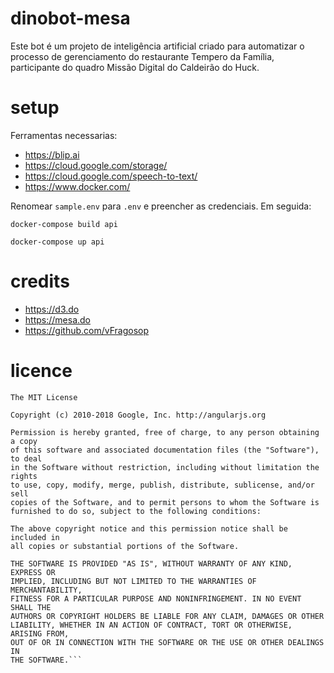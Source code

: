 # dinobot-mesa

Este bot é um projeto de inteligência artificial criado para automatizar o processo de gerenciamento do restaurante Tempero da Família, participante do quadro Missão Digital do Caldeirão do Huck.

# setup

Ferramentas necessarias:

- https://blip.ai
- https://cloud.google.com/storage/
- https://cloud.google.com/speech-to-text/
- https://www.docker.com/

Renomear `sample.env` para `.env` e preencher as credenciais. Em seguida:

```docker-compose build api```

```docker-compose up api```

# credits

- https://d3.do
- https://mesa.do
- https://github.com/vFragosop

# licence

```
The MIT License

Copyright (c) 2010-2018 Google, Inc. http://angularjs.org

Permission is hereby granted, free of charge, to any person obtaining a copy
of this software and associated documentation files (the "Software"), to deal
in the Software without restriction, including without limitation the rights
to use, copy, modify, merge, publish, distribute, sublicense, and/or sell
copies of the Software, and to permit persons to whom the Software is
furnished to do so, subject to the following conditions:

The above copyright notice and this permission notice shall be included in
all copies or substantial portions of the Software.

THE SOFTWARE IS PROVIDED "AS IS", WITHOUT WARRANTY OF ANY KIND, EXPRESS OR
IMPLIED, INCLUDING BUT NOT LIMITED TO THE WARRANTIES OF MERCHANTABILITY,
FITNESS FOR A PARTICULAR PURPOSE AND NONINFRINGEMENT. IN NO EVENT SHALL THE
AUTHORS OR COPYRIGHT HOLDERS BE LIABLE FOR ANY CLAIM, DAMAGES OR OTHER
LIABILITY, WHETHER IN AN ACTION OF CONTRACT, TORT OR OTHERWISE, ARISING FROM,
OUT OF OR IN CONNECTION WITH THE SOFTWARE OR THE USE OR OTHER DEALINGS IN
THE SOFTWARE.```
